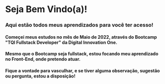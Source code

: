 # Seja Bem Vindo(a)!
### Aqui estão todos meus aprendizados para você ter acesso!

#### Começei meus estudos no mês de Maio de 2022, através do Bootcamp "TQI Fullstack Developer" da Digital Innovation One.
#### Mesmo que o Bootcamp seja fullstack, estou focando meu aprendizado no Front-End, onde pretendo atuar.

#### Fique a vontade para vasculhar, e se tiver alguma observação, sugestão ou pergunta, estou a disposição!

